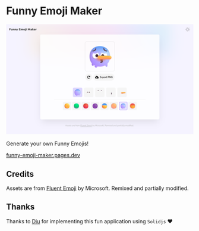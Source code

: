 # Funny Emoji Maker

<p align="center">
  <img src="./public/funny-emoji-maker.pages.dev.png" />
</p>

Generate your own Funny Emojis!

[funny-emoji-maker.pages.dev](https://funny-emoji-maker.pages.dev/)

## Credits

Assets are from [Fluent Emoji](https://github.com/microsoft/fluentui-emoji) by Microsoft. Remixed and partially modified.

## Thanks

Thanks to [Diu](https://github.com/ddiu8081/fluent-emoji-maker) for implementing this fun application using `Solidjs` ❤️
